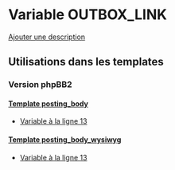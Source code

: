 # Variable OUTBOX_LINK
[Ajouter une description](https://fa-tvars.appspot.com/var/OUTBOX_LINK)

## Utilisations dans les templates

### Version phpBB2

#### [Template posting_body](subsilver/posting_body.md)
* [Variable &agrave; la ligne 13](../subsilver/posting_body.tpl#L13)

#### [Template posting_body_wysiwyg](subsilver/posting_body_wysiwyg.md)
* [Variable &agrave; la ligne 13](../subsilver/posting_body_wysiwyg.tpl#L13)